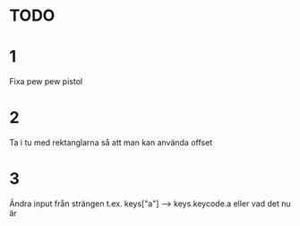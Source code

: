 # TODO

# 1
Fixa pew pew pistol
# 2
Ta i tu med rektanglarna så att man kan använda offset
# 3
Ändra input från strängen t.ex. keys["a"] --> keys.keycode.a eller vad det nu är 